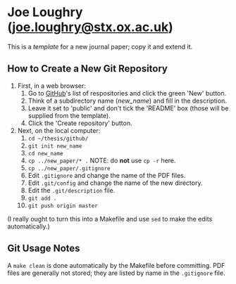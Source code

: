 Joe Loughry (joe.loughry@stx.ox.ac.uk)
===========

This is a *template* for a new journal paper; copy it and extend it.

How to Create a New Git Repository
----------------------------------

1. First, in a web browser:
    1. Go to [GitHub](https://github.com/jloughry?tab=repositories)'s list
of respositories and click the green 'New' button.
    1. Think of a subdirectory name (*new_name*) and fill in the
description.
    1. Leave it set to 'public' and don't tick the 'README' box (those will
be supplied from the template).
    1. Click the 'Create repository' button.
1. Next, on the local computer:
    1. `cd ~/thesis/github/`
    1. `git init new_name`
    1. `cd new_name`
    1. `cp ../new_paper/* .` NOTE: do **not** use `cp -r` here.
    1. `cp ../new_paper/.gitignore`
    1. Edit `.gitignore` and change the name of the PDF files.
    1. Edit `.git/config` and change the name of the new directory.
    1. Edit the `.git/description` file.
	1. `git add .`
	1. `git push origin master`

(I really ought to turn this into a Makefile and use `sed` to make the
edits automatically.)

Git Usage Notes
---------------

A `make clean` is done automatically by the Makefile before committing. PDF
files are generally not stored; they are listed by name in the `.gitignore`
file.

